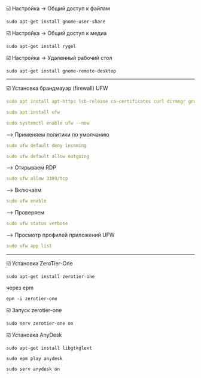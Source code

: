 :ballot_box_with_check: Настройка -> Общий доступ к файлам
```shell
sudo apt-get install gnome-user-share
```
:ballot_box_with_check: Настройка -> Общий доступ к медиа
```shell
sudo apt-get install rygel 
```
:ballot_box_with_check: Настройка -> Удаленный рабочий стол
```shell
sudo apt-get install gnome-remote-desktop
```
----------------------------------
:ballot_box_with_check: Установка брандмауэр (firewall) UFW
```yaml
sudo apt install apt-https lsb-release ca-certificates curl dirmngr gnupg -y
```

```yaml
sudo apt install ufw
```

```yaml
sudo systemctl enable ufw --now
```

--> Применяем политики по умолчанию
```yaml
sudo ufw default deny incoming
```
```yaml
sudo ufw default allow outgoing
```
 
--> Открываем RDP
```yaml
sudo ufw allow 3389/tcp
```
  
--> Включаем 
```yaml
sudo ufw enable
```
  
--> Проверяем
```yaml
sudo ufw status verbose
```

--> Просмотр профилей приложений UFW
```yaml
sudo ufw app list
```
----------------------------------------------
:ballot_box_with_check: Установка ZeroTier-One
```shell
sudo apt-get install zerotier-one
```
через epm
```shell
epm -i zerotier-one
```

:ballot_box_with_check: Запуск zerotier-one
```shell
sudo serv zerotier-one on
```

:ballot_box_with_check: Установка AnyDesk
```shell
sudo apt-get install libgtkglext
```
```shell
sudo epm play anydesk
```
```shell
sudo serv anydesk on
```

